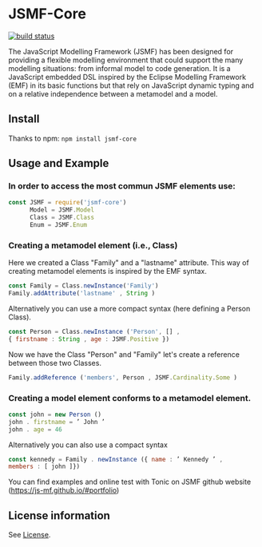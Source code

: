 # JSMF-Core

[![build status](https://git.list.lu/jsmf/jsmf-core/badges/master/build.svg)](https://git.list.lu/jsmf/jsmf-core/commits/master)

The JavaScript Modelling Framework (JSMF) has been designed for providing a flexible modelling environment that could support the many modelling situations: from informal model to code generation. It is a JavaScript embedded DSL inspired by the Eclipse Modelling Framework (EMF) in its basic functions but that rely on JavaScript dynamic typing and on a relative independence between a metamodel and a model.

## Install

Thanks to npm: `npm install jsmf-core`

## Usage and Example

### In order to access the most commun JSMF elements use:
```javascript
const JSMF = require('jsmf-core')
	  Model = JSMF.Model
      Class = JSMF.Class
      Enum = JSMF.Enum
```

### Creating a metamodel element (i.e., Class)

Here we created a Class "Family" and a "lastname" attribute.
This way of creating metamodel elements is inspired by the EMF syntax.
```javascript
const Family = Class.newInstance('Family')
Family.addAttribute('lastname' , String )
```

Alternatively you can use a more compact syntax (here defining a Person Class).
```javascript
const Person = Class.newInstance ('Person', [] ,
{ firstname : String , age : JSMF.Positive })
```
Now we have the Class "Person" and "Family" let's create a reference between those two Classes.

```javascript
Family.addReference ('members', Person , JSMF.Cardinality.Some )
```

### Creating a model element conforms to a metamodel element.
```javascript
const john = new Person ()
john . firstname = ’ John ’
john . age = 46
```

Alternatively you can also use a compact syntax
```javascript
const kennedy = Family . newInstance ({ name : ’ Kennedy ’ ,
members : [ john ]})
```

You can find examples and online test with Tonic on JSMF github website (https://js-mf.github.io/#portfolio)

## License information

See [License](LICENSE).
